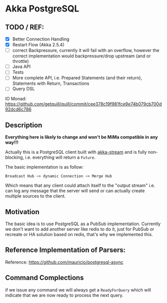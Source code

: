 Akka PostgreSQL
===============

## TODO / REF:

- [X] Better Connection Handling
- [X] Restart Flow (Akka 2.5.4)
- [ ] correct Backpressure, currently it will fail with an overflow, however the correct implementation would backpressure/drop upstream (and or throttle)
- [ ] Java API
- [ ] Tests
- [ ] More complete API, i.e. Prepared Statements (and their return), Statements with Return, Transactions
- [ ] Query DSL

IO Monad: https://github.com/getquill/quill/commit/cee378c19f981fce9e74b079cb700d92dcd6c786


## Description

**Everything here is likely to change and won't be MiMa compatible in any way!!!**


Actually this is a PostgreSQL client built with [akka-stream](http://doc.akka.io/docs/akka/2.4/scala/stream/index.html) and is fully non-blocking, i.e. everything will return a `Future`.
  
The basic implementation is as follow:

    Broadcast Hub ~> dynamic Connection ~> Merge Hub
    
Which means that any client could attach itself to the "output stream" i.e. can log any message that the server will send or can actually create multiple sources to the client.

## Motivation

The basic idea is to use PostgreSQL as a PubSub implementation. Currently we don't want to add another server like redis to do it, just for PubSub or recreate or HA solution based on redis,
that's why we implemented this.

## Reference Implementation of Parsers:

Reference: https://github.com/mauricio/postgresql-async

## Command Complections

if we issue any command we will always get a `ReadyForQuery` which will indicate that we are now ready to process the next query.
